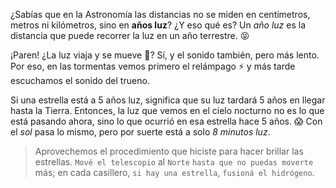 <gs-attire attire-url="https://raw.githubusercontent.com/MumukiProject/mumuki-guia-gobstones-representacion-de-la-informacion-kids/master/assets/attires/config_1552670245843.json"></gs-attire>

<gs-toolbox toolbox-url="https://raw.githubusercontent.com/MumukiProject/mumuki-guia-gobstones-repeticion-condicional-ii-kids/master/assets/toolbox.xml">
</gs-toolbox>

¿Sabías que en la Astronomía las distancias no se miden en centímetros, metros ni kilómetros, sino en **años luz**? ¿Y eso qué es? Un _año luz_ es la distancia que puede recorrer la luz en un año terrestre. :stuck_out_tongue_closed_eyes:

¡Paren! ¿La luz viaja y se mueve :dizzy:? Sí, y el sonido también, pero más lento. Por eso, en las tormentas vemos primero el relámpago :zap: y más tarde escuchamos el sonido del trueno. 

Si una estrella está a 5 años luz, significa que su luz tardará 5 años en llegar hasta la Tierra. Entonces, la luz que vemos en el cielo nocturno no es lo que está pasando ahora, sino lo que ocurrió en esa estrella hace 5 años. :scream: Con el _sol_ pasa lo mismo, pero por suerte está a solo _8 minutos luz_. 

> Aprovechemos el procedimiento que hiciste para hacer brillar las estrellas. `Mové el telescopio` al `Norte` `hasta que no puedas moverte` más; en cada casillero, `si hay una estrella`, `fusioná el hidrógeno`.